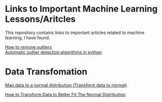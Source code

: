# Links to Important Machine Learning Lessons/Aritcles
This repository contains links to important articles related to machine learning, I have found.

[How to remove outliers](https://machinelearningmastery.com/how-to-use-statistics-to-identify-outliers-in-data/)<br>
[Automatic outlier detection algorithms in python](https://machinelearningmastery.com/model-based-outlier-detection-and-removal-in-python/)<br>

# Data Transfomation
  [Map data to a normal distribution (Transform data to normal)](https://scikit-learn.org/stable/auto_examples/preprocessing/plot_map_data_to_normal.html)<br>

  [How to Transform Data to Better Fit The Normal Distribution](https://machinelearningmastery.com/how-to-transform-data-to-fit-the-normal-distribution/)

